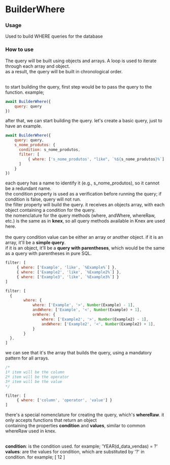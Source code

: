 # BuilderWhere #

<h3> Usage </h3>
Used to build WHERE queries for the database

<h3> How to use </h3>
The query will be built using objects and arrays. A loop is used to iterate through each array and object.
<br/>
as a result, the query will be built in chronological order.
<br/>
<br/>

to start building the query, first step would be to pass the query to the function. example;
```javascript
await BuilderWhere({
    query: query
})
```
after that, we can start building the query. let's create a basic query, just to have an example.
```javascript
await BuilderWhere({
    query: query,
    s_nome_produtos: {
      condition: s_nome_produtos,
      filter: [
          { where: ['s_nome_produtos', "like", `%${s_nome_produtos}%`] }
      ]
    }
})
```
each query has a name to identify it (e.g., s_nome_produtos), so it cannot be a redundant name.
<br/>
the condition property is used as a verification before running the query; if condition is false, query will not run.
<br/>
the filter property will build the query. it receives an objects array, with each object containing a condition for the query.
<br/>
the nomenclature for the query methods (where, andWhere, whereRaw, etc.) is the same as in <b>knex</b>, so all query methods available in Knex are used here.
<br/>
<br/>
the query condition value can be either an array or another object. if it is an array, it'll be a <b>simple query</b>.
<br/>
if it is an object, it'll be a <b>query with parentheses</b>, which would be the same as a query with parentheses in pure SQL.

```javascript
filter: [
     { where: ['Example', 'like', `%Example%`] },
     { where: ['Example2', 'like', `%Example2%`] },
     { where: ['Example3', 'like', `%Example3%`] }
]
```
```javascript
filter: [
  {
        where: {
            where: ['Example', '>', Number(Example) - 1],
            andWhere: ['Example', '<', Number(Example) + 1],
            orWhere: {
                where: ['Example2', '>', Number(Example2) - 1],
                andWhere: ['Example2', '<', Number(Example2) + 1],
            }
        }
  },
]
```
we can see that it's the array that builds the query, using a mandatory pattern for all arrays.

```javascript
/*
1º item will be the column
2º item will be the operator
3º item will be the value
*/

filter: [
     { where: ['column', 'operator', 'value'] }
]
```
there's a special nomenclature for creating the query, which's <b>whereRaw</b>. it only accepts functions that return an object 
<br/>
containing the properties <b>condition</b> and <b>values</b>, similar to common whereRaw used in knex.
<br/>
<br/>

<b>condition</b>: is the condition used. for example; 'YEAR(d_data_vendas) = ?'
<br/>
<b>values</b>: are the values for condition, which are substituted by '?' in condition. for example; [ 12 ]

